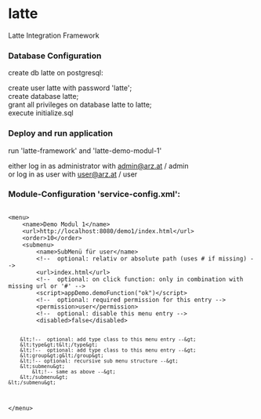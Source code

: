 # latte
Latte Integration Framework

<h3>Database Configuration</h3>
create db latte on postgresql:

create user latte with password 'latte';<br/>
create database latte;<br/>
grant all privileges on database latte to latte;<br/>
execute initialize.sql

<h3>Deploy and run application</h3>
run 'latte-framework' and 'latte-demo-modul-1'

either log in as administrator with admin@arz.at / admin<br/>
or log in as user with user@arz.at / user

<h3>Module-Configuration 'service-config.xml':</h3>
<code>
&lt;menu&gt;
    &lt;name&gt;Demo Modul 1&lt;/name&gt;
    &lt;url&gt;http://localhost:8080/demo1/index.html&lt;/url&gt;
    &lt;order&gt;10&lt;/order&gt;
    &lt;submenu&gt;
		&lt;name&gt;SubMenü für user&lt;/name&gt;			
		&lt;!--  optional: relativ or absolute path (uses # if missing) --&gt;
		&lt;url&gt;index.html&lt;/url&gt;
		&lt;!--  optional: on click function: only in combination with missing url or '#' --&gt;
		&lt;script&gt;appDemo.demoFunction("ok")&lt;/script&gt;
		&lt;!--  optional: required permission for this entry --&gt;
		&lt;permission&gt;user&lt;/permission&gt;
		&lt;!--  optional: disable this menu entry --&gt;
		&lt;disabled&gt;false&lt;/disabled&gt;
		
		&lt;!--  optional: add type class to this menu entry --&gt;
		&lt;type&gt;t&lt;/type&gt;
		&lt;!--  optional: add type class to this menu entry --&gt;
		&lt;group&gt;g&lt;/group&gt;
		&lt;!-- optional: recursive sub menu structure --&gt;
		&lt;submenu&gt;
			&lt;!-- same as above --&gt;
	    &lt;/submenu&gt;
    &lt;/submenu&gt;
&lt;/menu&gt;
</code>

